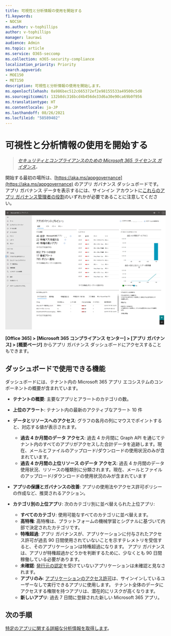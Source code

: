 ```yaml
---
title: 可視性と分析情報の使用を開始する
f1.keywords:
- NOCSH
ms.author: v-tophillips
author: v-tophillips
manager: laurawi
audience: Admin
ms.topic: article
ms.service: O365-seccomp
ms.collection: m365-security-compliance
localization_priority: Priority
search.appverid:
- MOE150
- MET150
description: 可視性と分析情報の使用を開始します。
ms.openlocfilehash: 0a986bec512c665372ef2e98155533a49500c5d8
ms.sourcegitcommit: 132b8dc316bcd4b456de33d6a30e90ca69b0f956
ms.translationtype: HT
ms.contentlocale: ja-JP
ms.lasthandoff: 08/26/2021
ms.locfileid: "58589402"
---
```

# <a name="get-started-with-visibility-and-insights"></a>可視性と分析情報の使用を開始する

>*[セキュリティとコンプライアンスのための Microsoft 365 ライセンス ガイダンス](https://aka.ms/ComplianceSD)。*

開始する最初の場所は、[https://aka.ms/appgovernance](https://aka.ms/appgovernance) のアプリ ガバナンス ダッシュボードです。 アプリ ガバナンス データを表示するには、サインイン アカウントに[これらのアプリ ガバナンス管理者の役割](app-governance-get-started.md#administrator-roles)のいずれかが必要であることに注意してください。

![Microsoft 365 コンプライアンス センターの [アプリ ガバナンス概要] ページ。](..\media\manage-app-protection-governance\mapg-cc-overview.png)

**[Office 365] > [Microsoft 365 コンプライアンス センター] > [アプリ ガバナンス] > [概要ページ]** からアプリ ガバナンス ダッシュボードにアクセスすることもできます。

## <a name="whats-available-on-the-dashboard"></a>ダッシュボードで使用できる機能

ダッシュボードには、テナント内の Microsoft 365 アプリ エコシステムのコンポーネントの概要が含まれています。

- **テナントの概要**: 主要なアプリとアラートのカテゴリの数。
- **上位のアラート**: テナント内の最新のアクティブなアラート 10 件
- **データとリソースへのアクセス**: グラフの各月の列にマウスでポイントすると、対応する値が表示されます。
  - **過去 4 か月間のデータ アクセス**: 過去 4 か月間に Graph API を通じてテナント内のすべてのアプリがアクセスした合計データを追跡します。現在、メールとファイルのアップロード/ダウンロードの使用状況のみが含まれています。
  - **過去 4 か月間の上位リソース のデータ アクセス**: 過去 4 か月間のデータ使用状況、リソースの種類別に分類されます。現在、メールとファイルのアップロード/ダウンロードの使用状況のみが含まれています
- **アプリの保護とガバナンスの改善**: アプリの使用法やアクセス許可ポリシーの作成など、推奨されるアクション。
- **カテゴリ別の上位アプリ**: 次のカテゴリ別に並べ替えられた上位アプリ:
  
  - **すべてのカテゴリ**: 使用可能なすべてのカテゴリに並べ替えます。
  - **高特権**: 高特権は、プラットフォームの機械学習とシグナルに基づいて内部で決定されたカテゴリです。
  - **特権超過**: アプリ ガバナンスが、アプリケーションに付与されたアクセス許可が過去 90 日間使用されていないことを示すテレメトリを受信すると、そのアプリケーションは特権超過になります。 アプリ ガバナンスは、アプリが特権超過かどうかを判断するために、少なくとも 90 日間稼働している必要があります。  
  - **未確認**: [発行元の認定](/azure/active-directory/develop/publisher-verification-overview)を受けていないアプリケーションは未確認と見なされます。
  - **アプリのみ**: [アプリケーションのアクセス許可](/azure/active-directory/develop/v2-permissions-and-consent#permission-types)は、サインインしているユーザーなしで実行できるアプリに使用します。 テナント全体のデータにアクセスする権限を持つアプリは、潜在的にリスクが高くなります。
  - **新しいアプリ**: 過去 7 日間に登録された新しい Microsoft 365 アプリ。  

## <a name="next-step"></a>次の手順

[特定のアプリに関する詳細な分析情報を取得します](app-governance-visibility-insights-view-apps.md)。
